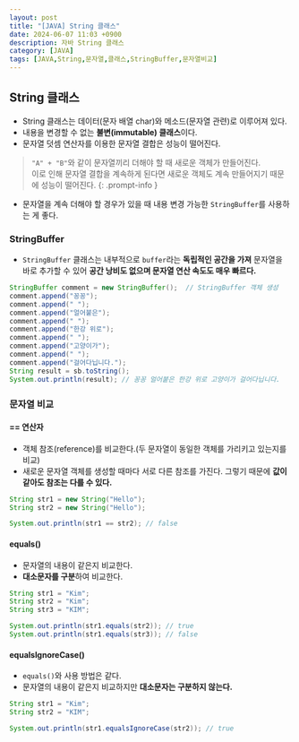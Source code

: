 ```yaml
---
layout: post
title: "[JAVA] String 클래스"
date: 2024-06-07 11:03 +0900
description: 자바 String 클래스
category: [JAVA]
tags: [JAVA,String,문자열,클래스,StringBuffer,문자열비교]
---
```

## String 클래스
- String 클래스는 데이터(문자 배열 char)와 메소드(문자열 관련)로 이루어져 있다.
- 내용을 변경할 수 없는 **불변(immutable) 클래스**이다.
- 문자열 덧셈 연산자를 이용한 문자열 결합은 성능이 떨어진다.

> `"A" + "B"`와 같이 문자열끼리 더해야 할 때 새로운 객체가 만들어진다.<br/>이로 인해 문자열 결합을 계속하게 된다면 새로운 객체도 계속 만들어지기 때문에 성능이 떨어진다.
{: .prompt-info }

- 문자열을 계속 더해야 할 경우가 있을 때 내용 변경 가능한 `StringBuffer`를 사용하는 게 좋다.

### StringBuffer
- `StringBuffer` 클래스는 내부적으로 `buffer`라는 **독립적인 공간을 가져** 문자열을 바로 추가할 수 있어 **공간 낭비도 없으며 문자열 연산 속도도 매우 빠르다.**
```java
StringBuffer comment = new StringBuffer();  // StringBuffer 객체 생성
comment.append("꽁꽁");
comment.append(" ");
comment.append("얼어붙은");
comment.append(" ");
comment.append("한강 위로");
comment.append(" ");
comment.append("고양이가");
comment.append(" ");
comment.append("걸어다닙니다.");
String result = sb.toString();
System.out.println(result); // 꽁꽁 얼어붙은 한강 위로 고양이가 걸어다닙니다.
```

### 문자열 비교
#### == 연산자
- 객체 참조(reference)를 비교한다.(두 문자열이 동일한 객체를 가리키고 있는지를 비교)
- 새로운 문자열 객체를 생성할 때마다 서로 다른 참조를 가진다. 그렇기 때문에 **값이 같아도 참조는 다를 수 있다.**

```java
String str1 = new String("Hello");
String str2 = new String("Hello");

System.out.println(str1 == str2); // false
```

#### equals()
- 문자열의 내용이 같은지 비교한다.
- **대소문자를 구분**하여 비교한다.

```java
String str1 = "Kim";
String str2 = "Kim";
String str3 = "KIM";

System.out.println(str1.equals(str2)); // true
System.out.println(str1.equals(str3)); // false
```

#### equalsIgnoreCase()
- `equals()`와 사용 방법은 같다.
- 문자열의 내용이 같은지 비교하지만 **대소문자는 구분하지 않는다.**

```java
String str1 = "Kim";
String str2 = "KIM";

System.out.println(str1.equalsIgnoreCase(str2)); // true
```